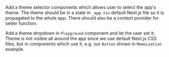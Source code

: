 Add a theme selector components which allows user to select the app's theme. The theme should be in a state in `_app.tsx` default Next.js file so it is propagated to the whole app. There should also be a context provider for setter function.

Add a theme dropdown in `Playground` component and let the user set it. Theme is not visible all around the app since we use default Next.js CSS files, but in components which use it, e.g. our `Button` shown in `Memoization` example.